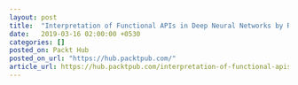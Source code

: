 ```yaml
---
layout: post
title:  "Interpretation of Functional APIs in Deep Neural Networks by Rowel Atienza"
date:   2019-03-16 02:00:00 +0530
categories: []
posted_on: Packt Hub
posted_on_url: "https://hub.packtpub.com/"
article_url: https://hub.packtpub.com/interpretation-of-functional-apis-in-deep-neural-networks-by-rowel-atienza/
---
```

